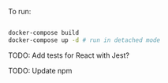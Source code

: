 To run:
```bash

docker-compose build
docker-compose up -d # run in detached mode

```

TODO: Add tests for React with Jest?

TODO: Update npm 
